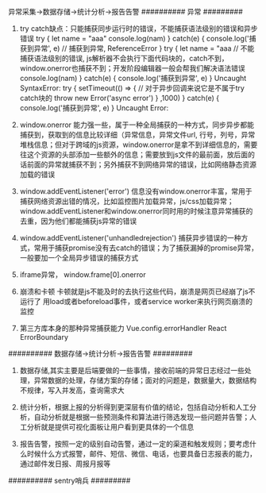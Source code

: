<!--
 * @Author: yuzihan yuzihanyuzihan@163.com
 * @Date: 2022-05-16 18:34:53
 * @LastEditors: yuzihan yuzihanyuzihan@163.com
 * @LastEditTime: 2022-05-16 19:48:17
 * @FilePath: /fe_interview/前端监控/sentry.md
 * @Description: 这是默认设置,请设置`customMade`, 打开koroFileHeader查看配置 进行设置: https://github.com/OBKoro1/koro1FileHeader/wiki/%E9%85%8D%E7%BD%AE
-->
异常采集->数据存储->统计分析->报告告警
########## 异常 #########
1. try catch缺点：只能捕获同步运行时的错误，不能捕获语法级别的错误和异步错误
try {
    let name = "aaa"
    console.log(nam) 
} catch(e) {
    console.log('捕获到异常', e) // 捕获到异常, ReferenceError
}
try {
    let name = "aaa // 不能捕获语法级别的错误, js解析器不会执行下面代码块的，catch不到，window.onerror也捕获不到；开发阶段编辑器一般会帮我们解决语法错误
    console.log(nam) 
} catch(e) {
    console.log('捕获到异常', e) 
}
Uncaught SyntaxError:
try {
    setTimeout(() => { // 对于异步回调来说它是不属于try catch块的
        throw new Error('async error')
    } ,1000) 
} catch(e) {
    console.log('捕获到异常', e) 
}
Uncaught Error: 

2. window.onerror 能力强一些，属于一种全局捕获的一种方式，同步异步都能捕获到，获取到的信息比较详细（异常信息，异常文件url, 行号，列号，异常堆栈信息；但对于跨域的js资源，window.onerror是拿不到详细信息的，需要往这个资源的头部添加一些额外的信息；需要放到js文件的最前面，放后面的话前面的异常就捕获不到；另外捕获不到网络异常的错误，比如网络静态资源加载的错误

3. window.addEventListener('error') 信息没有window.onerror丰富，常用于捕获网络资源出错的情况，比如监控图片加载异常，js/css加载异常；window.addEventListener和window.onerror同时用的时候注意异常捕获的去重，因为他们都能捕获js异常的错误

4. window.addEventListener('unhandledrejection') 捕获异步错误的一种方式，常用于捕获promise没有去catch的错误；为了捕获漏掉的promise异常，一般要加一个全局异步错误的捕获方式

5. iframe异常， window.frame[0].onerror

6. 崩溃和卡顿
卡顿就是js不能及时的去执行这些代码，崩溃是网页已经崩了js不运行了
用load或者beforeload事件，或者service worker来执行网页崩溃的监控

7. 第三方库本身的那种异常捕获能力
Vue.config.errorHandler 
React ErrorBoundary


########## 数据存储->统计分析->报告告警 #########
1. 数据存储,其实主要是后端要做的一些事情，接收前端的异常日志经过一些处理，异常数据的处理，存储方案的存储；面对的问题是，数据量大，数据结构不规律，写入并发高，查询需求大

2. 统计分析，根据上报的分析得到更深层有价值的结论，包括自动分析和人工分析，自动分析就是根据一些预测条件和算法进行筛选发现一些问题并告警；人工分析就是提供可视化面板让用户看到更具体的一个信息

3. 报告告警，按照一定的级别自动告警，通过一定的渠道和触发规则；要考虑什么时候什么方式报警，邮件、短信、微信、电话，也要具备日志报表的能力，通过邮件发日报、周报月报等

########## sentry哨兵 #########